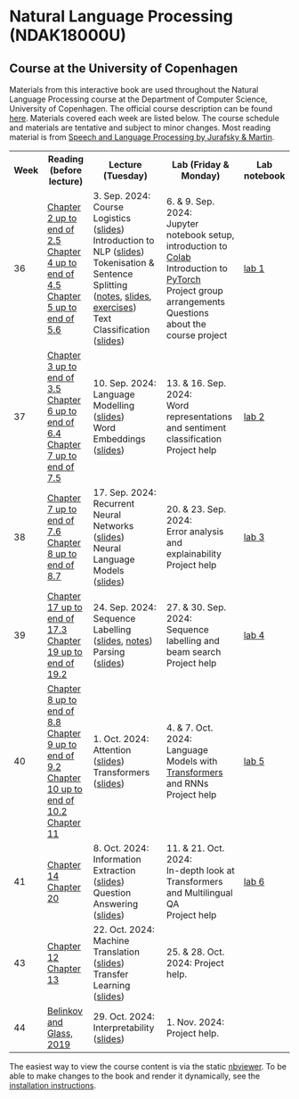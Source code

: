 # Natural Language Processing (NDAK18000U)
## Course at the University of Copenhagen

Materials from this interactive book are used throughout the Natural Language Processing course at the Department of Computer Science, University of Copenhagen. The official course description can be found [here](https://kurser.ku.dk/course/ndak18000u). Materials covered each week are listed below. The course schedule and materials are tentative and subject to minor changes. Most reading material is from [Speech and Language Processing by Jurafsky & Martin](https://web.stanford.edu/~jurafsky/slp3).

<table><tr><th>Week</th><th>Reading (before lecture)</th><th>Lecture (Tuesday)</th><th>Lab (Friday &amp; Monday)</th><th>Lab notebook</th></tr>
     <tr><td>36</td><td>
      <a href='https://web.stanford.edu/~jurafsky/slp3/2.pdf'>Chapter 2 up to end of 2.5</a><br>
      <a href='https://web.stanford.edu/~jurafsky/slp3/4.pdf'>Chapter 4 up to end of 4.5</a><br>
      <a href='https://web.stanford.edu/~jurafsky/slp3/5.pdf'>Chapter 5 up to end of 5.6</a><br>
      </td><td>3. Sep. 2024:<br>
      Course Logistics (<a href='chapters/course_logistics.ipynb'>slides</a>)<br>
      Introduction to NLP (<a href='chapters/intro_short.ipynb'>slides</a>)<br>
      Tokenisation &amp; Sentence Splitting (<a href='chapters/tokenization.ipynb'>notes</a>, <a href='chapters/tokenization_slides.ipynb'>slides</a>, <a href='exercises/tokenization.ipynb'>exercises</a>)<br>
      Text Classification (<a href='chapters/doc_classify_slides_short.ipynb'>slides</a>)<br>
      </td><td>6. &amp; 9. Sep. 2024:<br>
      Jupyter notebook setup, introduction to <a href='https://colab.research.google.com/'>Colab</a><br>
      Introduction to <a href='https://pytorch.org/tutorials/'>PyTorch</a><br>
      Project group arrangements<br>
      Questions about the course project<br>
      </td><td><a href='labs/notebooks_2024/lab_1.ipynb'>lab 1</a></td></tr>
     <tr><td>37</td><td>
      <a href='https://web.stanford.edu/~jurafsky/slp3/3.pdf'>Chapter 3 up to end of 3.5</a><br>
      <a href='https://web.stanford.edu/~jurafsky/slp3/6.pdf'>Chapter 6 up to end of 6.4</a><br>
      <a href='https://web.stanford.edu/~jurafsky/slp3/7.pdf'>Chapter 7 up to end of 7.5</a><br>
      </td><td>10. Sep. 2024:<br>
      Language Modelling (<a href='chapters/language_models_slides.ipynb'>slides</a>)<br>
      Word Embeddings (<a href='chapters/dl-representations_simple.ipynb'>slides</a>)<br>
      </td><td>13. &amp; 16. Sep. 2024:<br>
      Word representations and sentiment classification<br>
      Project help<br>
      </td><td><a href='labs/notebooks_2024/lab_2.ipynb'>lab 2</a></td></tr>
     <tr><td>38</td><td>
      <a href='https://web.stanford.edu/~jurafsky/slp3/7.pdf'>Chapter 7 up to end of 7.6</a><br>
      <a href='https://web.stanford.edu/~jurafsky/slp3/8.pdf'>Chapter 8 up to end of 8.7</a>
     </td><td>17. Sep. 2024:<br>
      Recurrent Neural Networks (<a href='chapters/rnn_slides_ucph.ipynb'>slides</a>)<br>
      Neural Language Models (<a href='chapters/dl-representations_contextual.ipynb'>slides</a>)<br>
      </td><td>20. &amp; 23. Sep. 2024:<br>
      Error analysis and explainability<br>
      Project help<br>
      </td><td><a href='labs/notebooks_2024/lab_3.ipynb'>lab 3</a></td></tr>
    <tr><td>39</td><td>
      <a href='https://web.stanford.edu/~jurafsky/slp3/17.pdf'>Chapter 17 up to end of 17.3</a><br>
      <a href='https://web.stanford.edu/~jurafsky/slp3/19.pdf'>Chapter 19 up to end of 19.2</a>
      </td><td>24. Sep. 2024:<br>
      Sequence Labelling (<a href='chapters/sequence_labeling_slides.ipynb'>slides</a>, <a href='chapters/sequence_labeling.ipynb'>notes</a>)<br>
      Parsing (<a href='chapters/dependency_parsing_slides_active.ipynb'>slides</a>)<br>
      </td><td>27. &amp; 30. Sep. 2024:<br>
      Sequence labelling and beam search<br>
      Project help<br>
      </td><td><a href='labs/notebooks_2024/lab_4.ipynb'>lab 4</a></td></tr>
     <tr><td>40</td><td>
      <a href='https://web.stanford.edu/~jurafsky/slp3/8.pdf'>Chapter 8 up to end of 8.8</a><br>
      <a href='https://web.stanford.edu/~jurafsky/slp3/9.pdf'>Chapter 9 up to end of 9.2</a><br>
      <a href='https://web.stanford.edu/~jurafsky/slp3/10.pdf'>Chapter 10 up to end of 10.2</a><br>
      <a href='https://web.stanford.edu/~jurafsky/slp3/11.pdf'>Chapter 11</a>
      </td><td>1. Oct. 2024:<br>
      Attention (<a href='chapters/attention_slides2.ipynb'>slides</a>)<br>
      Transformers (<a href='chapters/dl-representations_contextual_transformers.ipynb'>slides</a>)<br>
      </td><td>4. &amp; 7. Oct. 2024:<br>
      Language Models with <a href='https://huggingface.co/course/chapter1'>Transformers</a> and RNNs<br>
      Project help<br>
      </td><td><a href='labs/notebooks_2024/lab_5.ipynb'>lab 5</a></td></tr>
     <tr><td>41</td><td>
      <a href='https://web.stanford.edu/~jurafsky/slp3/14.pdf'>Chapter 14</a><br>
      <a href='https://web.stanford.edu/~jurafsky/slp3/20.pdf'>Chapter 20</a>
      </td><td>8. Oct. 2024:<br>
      Information Extraction (<a href='chapters/information_extraction_slides.ipynb'>slides</a>)<br>
      Question Answering (<a href='chapters/question_answering_slides.ipynb'>slides</a>)<br>
      </td><td>11. &amp; 21. Oct. 2024:<br>
      In-depth look at Transformers and Multilingual QA<br>
      Project help<br>
      </td><td><a href='labs/notebooks_2024/lab_6.ipynb'>lab 6</a></td></tr>
    <tr><td>43</td><td>
      <a href='https://web.stanford.edu/~jurafsky/slp3/12.pdf'>Chapter 12</a><br>
      <a href='https://web.stanford.edu/~jurafsky/slp3/13.pdf'>Chapter 13</a><br>
      </td><td>22. Oct. 2024:<br>
      Machine Translation (<a href='chapters/nmt_slides_active.ipynb'>slides</a>)<br>
      Transfer Learning (<a href='chapters/xling_transfer_learning_slides.ipynb'>slides</a>)<br>
      </td><td>25. &amp; 28. Oct. 2024: Project help.</td><td></td></tr>
    <tr><td>44</td><td>
      <a href='https://aclanthology.org/Q19-1004.pdf'>Belinkov and Glass, 2019</a>
      </td><td>29. Oct. 2024:<br>
      Interpretability (<a href='chapters/interpretability_slides.ipynb'>slides</a>)<br>
      </td><td>1. Nov. 2024: Project help.</td><td></td></tr></table>

The easiest way to view the course content is via the static [nbviewer](https://nbviewer.jupyter.org/github/coastalcph/nlp-course/blob/master/overview.ipynb). 
To be able to make changes to the book and render it dynamically, see the [installation instructions](INSTALL.md).
